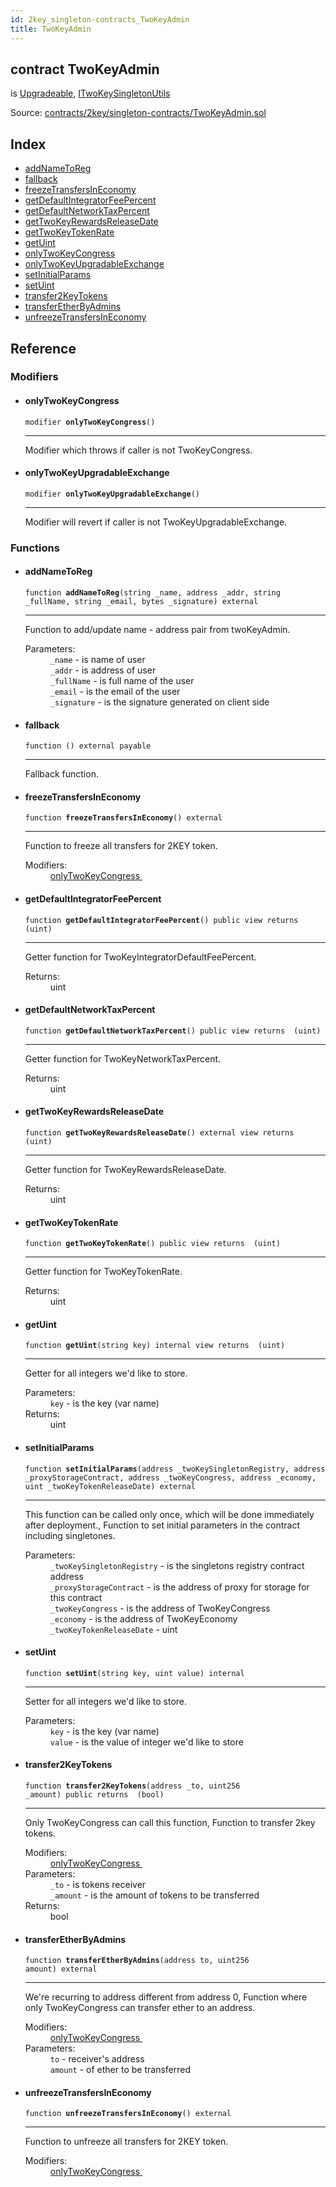 ```yaml
---
id: 2key_singleton-contracts_TwoKeyAdmin
title: TwoKeyAdmin
---
```


<div class="contract-doc"><div class="contract"><h2 class="contract-header"><span class="contract-kind">contract</span> TwoKeyAdmin</h2><p class="base-contracts"><span>is</span> <a href="2key_upgradability_Upgradeable.html">Upgradeable</a><span>, </span><a href="2key_singleton-contracts_ITwoKeySingletonUtils.html">ITwoKeySingletonUtils</a></p><div class="source">Source: <a href="https://github.com/2keynet/web3-alpha/blob/v0.0.3/contracts/2key/singleton-contracts/TwoKeyAdmin.sol" target="_blank">contracts/2key/singleton-contracts/TwoKeyAdmin.sol</a></div></div><div class="index"><h2>Index</h2><ul><li><a href="2key_singleton-contracts_TwoKeyAdmin.html#addNameToReg">addNameToReg</a></li><li><a href="2key_singleton-contracts_TwoKeyAdmin.html#">fallback</a></li><li><a href="2key_singleton-contracts_TwoKeyAdmin.html#freezeTransfersInEconomy">freezeTransfersInEconomy</a></li><li><a href="2key_singleton-contracts_TwoKeyAdmin.html#getDefaultIntegratorFeePercent">getDefaultIntegratorFeePercent</a></li><li><a href="2key_singleton-contracts_TwoKeyAdmin.html#getDefaultNetworkTaxPercent">getDefaultNetworkTaxPercent</a></li><li><a href="2key_singleton-contracts_TwoKeyAdmin.html#getTwoKeyRewardsReleaseDate">getTwoKeyRewardsReleaseDate</a></li><li><a href="2key_singleton-contracts_TwoKeyAdmin.html#getTwoKeyTokenRate">getTwoKeyTokenRate</a></li><li><a href="2key_singleton-contracts_TwoKeyAdmin.html#getUint">getUint</a></li><li><a href="2key_singleton-contracts_TwoKeyAdmin.html#onlyTwoKeyCongress">onlyTwoKeyCongress</a></li><li><a href="2key_singleton-contracts_TwoKeyAdmin.html#onlyTwoKeyUpgradableExchange">onlyTwoKeyUpgradableExchange</a></li><li><a href="2key_singleton-contracts_TwoKeyAdmin.html#setInitialParams">setInitialParams</a></li><li><a href="2key_singleton-contracts_TwoKeyAdmin.html#setUint">setUint</a></li><li><a href="2key_singleton-contracts_TwoKeyAdmin.html#transfer2KeyTokens">transfer2KeyTokens</a></li><li><a href="2key_singleton-contracts_TwoKeyAdmin.html#transferEtherByAdmins">transferEtherByAdmins</a></li><li><a href="2key_singleton-contracts_TwoKeyAdmin.html#unfreezeTransfersInEconomy">unfreezeTransfersInEconomy</a></li></ul></div><div class="reference"><h2>Reference</h2><div class="modifiers"><h3>Modifiers</h3><ul><li><div class="item modifier"><span id="onlyTwoKeyCongress" class="anchor-marker"></span><h4 class="name">onlyTwoKeyCongress</h4><div class="body"><code class="signature">modifier <strong>onlyTwoKeyCongress</strong><span>() </span></code><hr/><div class="description"><p>Modifier which throws if caller is not TwoKeyCongress.</p></div></div></div></li><li><div class="item modifier"><span id="onlyTwoKeyUpgradableExchange" class="anchor-marker"></span><h4 class="name">onlyTwoKeyUpgradableExchange</h4><div class="body"><code class="signature">modifier <strong>onlyTwoKeyUpgradableExchange</strong><span>() </span></code><hr/><div class="description"><p>Modifier will revert if caller is not TwoKeyUpgradableExchange.</p></div></div></div></li></ul></div><div class="functions"><h3>Functions</h3><ul><li><div class="item function"><span id="addNameToReg" class="anchor-marker"></span><h4 class="name">addNameToReg</h4><div class="body"><code class="signature">function <strong>addNameToReg</strong><span>(string _name, address _addr, string _fullName, string _email, bytes _signature) </span><span>external </span></code><hr/><div class="description"><p>Function to add/update name - address pair from twoKeyAdmin.</p></div><dl><dt><span class="label-parameters">Parameters:</span></dt><dd><div><code>_name</code> - is name of user</div><div><code>_addr</code> - is address of user</div><div><code>_fullName</code> - is full name of the user</div><div><code>_email</code> - is the email of the user</div><div><code>_signature</code> - is the signature generated on client side</div></dd></dl></div></div></li><li><div class="item function"><span id="fallback" class="anchor-marker"></span><h4 class="name">fallback</h4><div class="body"><code class="signature">function <strong></strong><span>() </span><span>external </span><span>payable </span></code><hr/><div class="description"><p>Fallback function.</p></div></div></div></li><li><div class="item function"><span id="freezeTransfersInEconomy" class="anchor-marker"></span><h4 class="name">freezeTransfersInEconomy</h4><div class="body"><code class="signature">function <strong>freezeTransfersInEconomy</strong><span>() </span><span>external </span></code><hr/><div class="description"><p>Function to freeze all transfers for 2KEY token.</p></div><dl><dt><span class="label-modifiers">Modifiers:</span></dt><dd><a href="2key_singleton-contracts_TwoKeyAdmin.html#onlyTwoKeyCongress">onlyTwoKeyCongress </a></dd></dl></div></div></li><li><div class="item function"><span id="getDefaultIntegratorFeePercent" class="anchor-marker"></span><h4 class="name">getDefaultIntegratorFeePercent</h4><div class="body"><code class="signature">function <strong>getDefaultIntegratorFeePercent</strong><span>() </span><span>public </span><span>view </span><span>returns  (uint) </span></code><hr/><div class="description"><p>Getter function for TwoKeyIntegratorDefaultFeePercent.</p></div><dl><dt><span class="label-return">Returns:</span></dt><dd>uint</dd></dl></div></div></li><li><div class="item function"><span id="getDefaultNetworkTaxPercent" class="anchor-marker"></span><h4 class="name">getDefaultNetworkTaxPercent</h4><div class="body"><code class="signature">function <strong>getDefaultNetworkTaxPercent</strong><span>() </span><span>public </span><span>view </span><span>returns  (uint) </span></code><hr/><div class="description"><p>Getter function for TwoKeyNetworkTaxPercent.</p></div><dl><dt><span class="label-return">Returns:</span></dt><dd>uint</dd></dl></div></div></li><li><div class="item function"><span id="getTwoKeyRewardsReleaseDate" class="anchor-marker"></span><h4 class="name">getTwoKeyRewardsReleaseDate</h4><div class="body"><code class="signature">function <strong>getTwoKeyRewardsReleaseDate</strong><span>() </span><span>external </span><span>view </span><span>returns  (uint) </span></code><hr/><div class="description"><p>Getter function for TwoKeyRewardsReleaseDate.</p></div><dl><dt><span class="label-return">Returns:</span></dt><dd>uint</dd></dl></div></div></li><li><div class="item function"><span id="getTwoKeyTokenRate" class="anchor-marker"></span><h4 class="name">getTwoKeyTokenRate</h4><div class="body"><code class="signature">function <strong>getTwoKeyTokenRate</strong><span>() </span><span>public </span><span>view </span><span>returns  (uint) </span></code><hr/><div class="description"><p>Getter function for TwoKeyTokenRate.</p></div><dl><dt><span class="label-return">Returns:</span></dt><dd>uint</dd></dl></div></div></li><li><div class="item function"><span id="getUint" class="anchor-marker"></span><h4 class="name">getUint</h4><div class="body"><code class="signature">function <strong>getUint</strong><span>(string key) </span><span>internal </span><span>view </span><span>returns  (uint) </span></code><hr/><div class="description"><p>Getter for all integers we&#x27;d like to store.</p></div><dl><dt><span class="label-parameters">Parameters:</span></dt><dd><div><code>key</code> - is the key (var name)</div></dd><dt><span class="label-return">Returns:</span></dt><dd>uint</dd></dl></div></div></li><li><div class="item function"><span id="setInitialParams" class="anchor-marker"></span><h4 class="name">setInitialParams</h4><div class="body"><code class="signature">function <strong>setInitialParams</strong><span>(address _twoKeySingletonRegistry, address _proxyStorageContract, address _twoKeyCongress, address _economy, uint _twoKeyTokenReleaseDate) </span><span>external </span></code><hr/><div class="description"><p>This function can be called only once, which will be done immediately after deployment., Function to set initial parameters in the contract including singletones.</p></div><dl><dt><span class="label-parameters">Parameters:</span></dt><dd><div><code>_twoKeySingletonRegistry</code> - is the singletons registry contract address</div><div><code>_proxyStorageContract</code> - is the address of proxy for storage for this contract</div><div><code>_twoKeyCongress</code> - is the address of TwoKeyCongress</div><div><code>_economy</code> - is the address of TwoKeyEconomy</div><div><code>_twoKeyTokenReleaseDate</code> - uint</div></dd></dl></div></div></li><li><div class="item function"><span id="setUint" class="anchor-marker"></span><h4 class="name">setUint</h4><div class="body"><code class="signature">function <strong>setUint</strong><span>(string key, uint value) </span><span>internal </span></code><hr/><div class="description"><p>Setter for all integers we&#x27;d like to store.</p></div><dl><dt><span class="label-parameters">Parameters:</span></dt><dd><div><code>key</code> - is the key (var name)</div><div><code>value</code> - is the value of integer we&#x27;d like to store</div></dd></dl></div></div></li><li><div class="item function"><span id="transfer2KeyTokens" class="anchor-marker"></span><h4 class="name">transfer2KeyTokens</h4><div class="body"><code class="signature">function <strong>transfer2KeyTokens</strong><span>(address _to, uint256 _amount) </span><span>public </span><span>returns  (bool) </span></code><hr/><div class="description"><p>Only TwoKeyCongress can call this function, Function to transfer 2key tokens.</p></div><dl><dt><span class="label-modifiers">Modifiers:</span></dt><dd><a href="2key_singleton-contracts_TwoKeyAdmin.html#onlyTwoKeyCongress">onlyTwoKeyCongress </a></dd><dt><span class="label-parameters">Parameters:</span></dt><dd><div><code>_to</code> - is tokens receiver</div><div><code>_amount</code> - is the amount of tokens to be transferred</div></dd><dt><span class="label-return">Returns:</span></dt><dd>bool</dd></dl></div></div></li><li><div class="item function"><span id="transferEtherByAdmins" class="anchor-marker"></span><h4 class="name">transferEtherByAdmins</h4><div class="body"><code class="signature">function <strong>transferEtherByAdmins</strong><span>(address to, uint256 amount) </span><span>external </span></code><hr/><div class="description"><p>We&#x27;re recurring to address different from address 0, Function where only TwoKeyCongress can transfer ether to an address.</p></div><dl><dt><span class="label-modifiers">Modifiers:</span></dt><dd><a href="2key_singleton-contracts_TwoKeyAdmin.html#onlyTwoKeyCongress">onlyTwoKeyCongress </a></dd><dt><span class="label-parameters">Parameters:</span></dt><dd><div><code>to</code> - receiver&#x27;s address</div><div><code>amount</code> - of ether to be transferred</div></dd></dl></div></div></li><li><div class="item function"><span id="unfreezeTransfersInEconomy" class="anchor-marker"></span><h4 class="name">unfreezeTransfersInEconomy</h4><div class="body"><code class="signature">function <strong>unfreezeTransfersInEconomy</strong><span>() </span><span>external </span></code><hr/><div class="description"><p>Function to unfreeze all transfers for 2KEY token.</p></div><dl><dt><span class="label-modifiers">Modifiers:</span></dt><dd><a href="2key_singleton-contracts_TwoKeyAdmin.html#onlyTwoKeyCongress">onlyTwoKeyCongress </a></dd></dl></div></div></li></ul></div></div></div>
